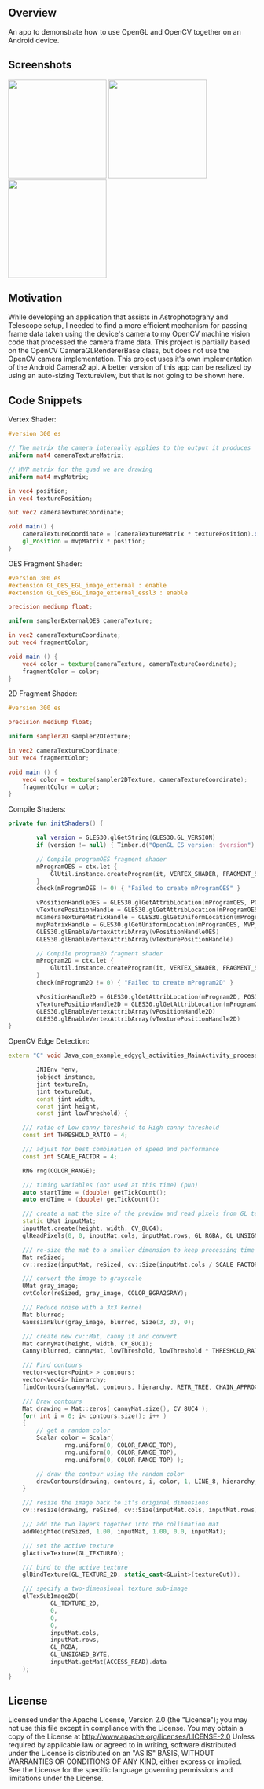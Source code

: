 ## Overview

An app to demonstrate how to use OpenGL and OpenCV together on an Android device.

## Screenshots

<p float="left">
  <img src="app/src/screenshots/Threshold_6.png" width="200" /> 
  <img src="app/src/screenshots/Threshold_55.png" width="200" />
  <img src="app/src/screenshots/Threshold_88.png" width="200" />
</p>

## Motivation

While developing an application that assists in Astrophotograhy and Telescope setup, I needed to 
find a more efficient mechanism for passing frame data taken using the device's camera to my OpenCV
machine vision code that processed the camera frame data. This project is partially based on the 
OpenCV CameraGLRendererBase class, but does not use the OpenCV camera implementation. This project
uses it's own implementation of the Android Camera2 api. A better version of this app can be realized
by using an auto-sizing TextureView, but that is not going to be shown here.

## Code Snippets

Vertex Shader:

```GLSL
#version 300 es

// The matrix the camera internally applies to the output it produces
uniform mat4 cameraTextureMatrix;

// MVP matrix for the quad we are drawing
uniform mat4 mvpMatrix;

in vec4 position;
in vec4 texturePosition;

out vec2 cameraTextureCoordinate;

void main() {
    cameraTextureCoordinate = (cameraTextureMatrix * texturePosition).xy;
    gl_Position = mvpMatrix * position;
}
```

OES Fragment Shader:

```GLSL
#version 300 es
#extension GL_OES_EGL_image_external : enable
#extension GL_OES_EGL_image_external_essl3 : enable

precision mediump float;

uniform samplerExternalOES cameraTexture;

in vec2 cameraTextureCoordinate;
out vec4 fragmentColor;

void main () {
    vec4 color = texture(cameraTexture, cameraTextureCoordinate);
    fragmentColor = color;
}
```

2D Fragment Shader:

```GLSL
#version 300 es

precision mediump float;

uniform sampler2D sampler2DTexture;

in vec2 cameraTextureCoordinate;
out vec4 fragmentColor;

void main () {
    vec4 color = texture(sampler2DTexture, cameraTextureCoordinate);
    fragmentColor = color;
}
```

Compile Shaders:

```Kotlin
private fun initShaders() {

        val version = GLES30.glGetString(GLES30.GL_VERSION)
        if (version != null) { Timber.d("OpenGL ES version: $version") }

        // Compile programOES fragment shader
        mProgramOES = ctx.let {
            GlUtil.instance.createProgram(it, VERTEX_SHADER, FRAGMENT_SHADER_OES)
        }
        check(mProgramOES != 0) { "Failed to create mProgramOES" }

        vPositionHandleOES = GLES30.glGetAttribLocation(mProgramOES, POSITION)
        vTexturePositionHandle = GLES30.glGetAttribLocation(mProgramOES, ATTR_TEXTURE_POSITION)
        mCameraTextureMatrixHandle = GLES30.glGetUniformLocation(mProgramOES, UNIFORM_CAMERA_MATRIX)
        mvpMatrixHandle = GLES30.glGetUniformLocation(mProgramOES, MVP_MATRIX)
        GLES30.glEnableVertexAttribArray(vPositionHandleOES)
        GLES30.glEnableVertexAttribArray(vTexturePositionHandle)

        // Compile program2D fragment shader
        mProgram2D = ctx.let {
            GlUtil.instance.createProgram(it, VERTEX_SHADER, FRAGMENT_SHADER_2D)
        }
        check(mProgram2D != 0) { "Failed to create mProgram2D" }

        vPositionHandle2D = GLES30.glGetAttribLocation(mProgram2D, POSITION)
        vTexturePositionHandle2D = GLES30.glGetAttribLocation(mProgram2D, ATTR_TEXTURE_POSITION)
        GLES30.glEnableVertexAttribArray(vPositionHandle2D)
        GLES30.glEnableVertexAttribArray(vTexturePositionHandle2D)
}
```

OpenCV Edge Detection:

```C++
extern "C" void Java_com_example_edgygl_activities_MainActivity_processImage(

        JNIEnv *env,
        jobject instance,
        jint textureIn,
        jint textureOut,
        const jint width,
        const jint height,
        const jint lowThreshold) {

    /// ratio of Low canny threshold to High canny threshold
    const int THRESHOLD_RATIO = 4;

    /// adjust for best combination of speed and performance
    const int SCALE_FACTOR = 4;

    RNG rng(COLOR_RANGE);

    /// timing variables (not used at this time) (pun)
    auto startTime = (double) getTickCount();
    auto endTime = (double) getTickCount();

    /// create a mat the size of the preview and read pixels from GL texture into the mat
    static UMat inputMat;
    inputMat.create(height, width, CV_8UC4);
    glReadPixels(0, 0, inputMat.cols, inputMat.rows, GL_RGBA, GL_UNSIGNED_BYTE, inputMat.getMat(ACCESS_WRITE).data);

    /// re-size the mat to a smaller dimension to keep processing time to a reasonable level
    Mat reSized;
    cv::resize(inputMat, reSized, cv::Size(inputMat.cols / SCALE_FACTOR, inputMat.rows / SCALE_FACTOR));

    /// convert the image to grayscale
    UMat gray_image;
    cvtColor(reSized, gray_image, COLOR_BGRA2GRAY);

    /// Reduce noise with a 3x3 kernel
    Mat blurred;
    GaussianBlur(gray_image, blurred, Size(3, 3), 0);

    /// create new cv::Mat, canny it and convert
    Mat cannyMat(height, width, CV_8UC1);
    Canny(blurred, cannyMat, lowThreshold, lowThreshold * THRESHOLD_RATIO, 3);

    /// Find contours
    vector<vector<Point> > contours;
    vector<Vec4i> hierarchy;
    findContours(cannyMat, contours, hierarchy, RETR_TREE, CHAIN_APPROX_SIMPLE, Point(0, 0));

    /// Draw contours
    Mat drawing = Mat::zeros( cannyMat.size(), CV_8UC4 );
    for( int i = 0; i< contours.size(); i++ )
    {
        // get a random color
        Scalar color = Scalar(
                rng.uniform(0, COLOR_RANGE_TOP),
                rng.uniform(0, COLOR_RANGE_TOP),
                rng.uniform(0, COLOR_RANGE_TOP) );

        // draw the contour using the random color
        drawContours(drawing, contours, i, color, 1, LINE_8, hierarchy, 0, Point());
    }

    /// resize the image back to it's original dimensions
    cv::resize(drawing, reSized, cv::Size(inputMat.cols, inputMat.rows), INTER_LINEAR);

    /// add the two layers together into the collimation mat
    addWeighted(reSized, 1.00, inputMat, 1.00, 0.0, inputMat);

    /// set the active texture
    glActiveTexture(GL_TEXTURE0);

    /// bind to the active texture
    glBindTexture(GL_TEXTURE_2D, static_cast<GLuint>(textureOut));

    /// specify a two-dimensional texture sub-image
    glTexSubImage2D(
            GL_TEXTURE_2D,
            0,
            0,
            0,
            inputMat.cols,
            inputMat.rows,
            GL_RGBA,
            GL_UNSIGNED_BYTE,
            inputMat.getMat(ACCESS_READ).data
    );
}
```

## License

Licensed under the Apache License, Version 2.0 (the &quot;License&quot;);
you may not use this file except in compliance with the License.
You may obtain a copy of the License at
http://www.apache.org/licenses/LICENSE-2.0
Unless required by applicable law or agreed to in writing, software
distributed under the License is distributed on an &quot;AS IS&quot; BASIS,
WITHOUT WARRANTIES OR CONDITIONS OF ANY KIND, either
express or implied.
See the License for the specific language governing
permissions and limitations under the License.